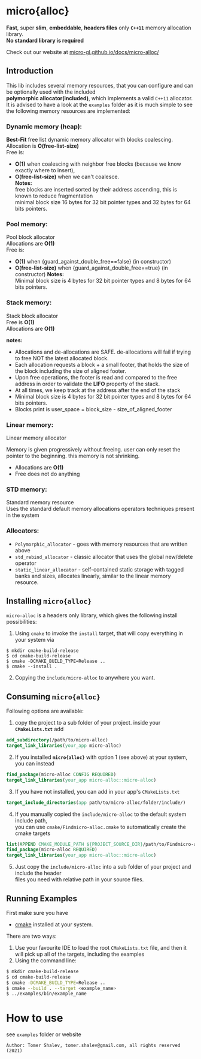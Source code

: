 # micro{alloc}
**Fast**, super **slim**, **embeddable**, **headers files** only **`C++11`** memory allocation library.  
**No standard library is required**

Check out our website at [micro-gl.github.io/docs/micro-alloc/](micro-gl.github.io/docs/micro-alloc)
## Introduction
This lib includes several memory resources, that you can configure and can be optionally used with the included   
**polymorphic allocator(included)**, which implements a valid `C++11` allocator.  
It is advised to have a look at the `examples` folder as it is much simple to see  
the following memory resources are implemented:
### **Dynamic memory (heap)**:  
**Best-Fit** free list dynamic memory allocator with blocks coalescing.   
Allocation is **O(free-list-size)**  
Free is:  
- **O(1)** when coalescing with neighbor free blocks (because we know exactly where to insert),  
- **O(free-list-size)** when we can't coalesce.  
**Notes:**  
free blocks are inserted sorted by their address ascending, this is known to reduce fragmentation  
minimal block size 16 bytes for 32 bit pointer types and 32 bytes for 64 bits pointers.  

### **Pool memory**:
Pool block allocator    
Allocations are **O(1)**  
Free is:  
- **O(1)** when {guard_against_double_free==false} (in constructor)
- **O(free-list-size)** when {guard_against_double_free==true} (in constructor)
**Notes:**  
Minimal block size is 4 bytes for 32 bit pointer types and 8 bytes for 64 bits pointers.

### **Stack memory**:
Stack block allocator  
Free is **O(1)**  
Allocations are **O(1)**  

**notes:** 
- Allocations and de-allocations are SAFE. de-allocations will fail if trying 
to free NOT the latest allocated block.
- Each allocation requests a block + a small footer, that holds the size of the block
including the size of aligned footer.
- Upon free operations, the footer is read and compared to the free address in order
to validate the **LIFO** property of the stack.
- At all times, we keep track at the address after the end of the stack
- Minimal block size is 4 bytes for 32 bit pointer types and 8 bytes for 64 bits pointers.
- Blocks print is user_space = block_size - size_of_aligned_footer

### **Linear memory**:
Linear memory allocator

Memory is given progressively without freeing. user can only reset the pointer to the
beginning. this memory is not shrinking.
- Allocations are **O(1)**
- Free does not do anything

### **STD memory**:
Standard memory resource    
Uses the standard default memory allocations operators techniques present in the system

### **Allocators**:
- `Polymorphic_allocator` - goes with memory resources that are written above
- `std_rebind_allocator` - classic allocator that uses the global new/delete operator
- `static_linear_allocator` - self-contained static storage with tagged banks and sizes, allocates linearly, similar
to the linear memory resource.

## Installing `micro{alloc}`
`micro-alloc` is a headers only library, which gives the following install possibilities:
1. Using `cmake` to invoke the `install` target, that will copy everything in your system via
```
$ mkdir cmake-build-release
$ cd cmake-build-release
$ cmake -DCMAKE_BUILD_TYPE=Release ..
$ cmake --install .
```
2. Copying the `include/micro-alloc` to anywhere you want.

## Consuming `micro{alloc}`
Following options are available:
1. copy the project to a sub folder of your project. inside your **`CMakeLists.txt`** add
```cmake
add_subdirectory(/path/to/micro-alloc)
target_link_libraries(your_app micro-alloc)
```
2. If you installed **`micro{alloc}`** with option 1 (see above) at your system, you can instead
```cmake
find_package(micro-alloc CONFIG REQUIRED)
target_link_libraries(your_app micro-alloc::micro-alloc)
```
3. If you have not installed, you can add in your app's `CMakeLists.txt`
```cmake
target_include_directories(app path/to/micro-alloc/folder/include/)
```
4. If you manually copied the `include/micro-alloc` to the default system include path,  
   you can use `cmake/Findmicro-alloc.cmake` to automatically create the cmake targets
```cmake
list(APPEND CMAKE_MODULE_PATH ${PROJECT_SOURCE_DIR}/path/to/Findmicro-alloc/folder)
find_package(micro-alloc REQUIRED)
target_link_libraries(your_app micro-alloc::micro-alloc)
```
5. Just copy the `include/micro-alloc` into a sub folder of your project and include the header  
   files you need with relative path in your source files.

## Running Examples
First make sure you have
- [cmake](https://cmake.org/download/) installed at your system.

There are two ways:
1. Use your favourite IDE to load the root `CMakeLists.txt` file, and then it   
   will pick up all of the targets, including the examples
2. Using the command line:
```bash
$ mkdir cmake-build-release
$ cd cmake-build-release
$ cmake -DCMAKE_BUILD_TYPE=Release ..
$ cmake --build . --target <example_name>
$ ../examples/bin/example_name
```

# How to use
see `examples` folder or website
```text
Author: Tomer Shalev, tomer.shalev@gmail.com, all rights reserved (2021)
```